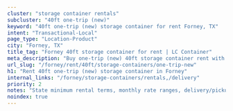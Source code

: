 ```yaml
---
cluster: "storage container rentals"
subcluster: "40ft one-trip (new)"
keyword: "40ft one-trip (new) storage container for rent Forney, TX"
intent: "Transactional-Local"
page_type: "Location-Product"
city: "Forney, TX"
title_tag: "Forney 40ft storage container for rent | LC Container"
meta_description: "Buy one-trip (new) 40ft storage container rent with local delivery in Forney, TX. LC Container — local Since 2003. Request a fast quote today."
url_slug: "/forney/rent/40ft/storage-containers/one-trip-new"
h1: "Rent 40ft one-trip (new) storage container in Forney"
internal_links: "/forney/storage-containers/rentals,/delivery"
priority: 2
notes: "State minimum rental terms, monthly rate ranges, delivery/pickup fees, service area."
noindex: true
---
```


<!-- TODO: Add unique city/inventory copy, images, and internal links here. -->

